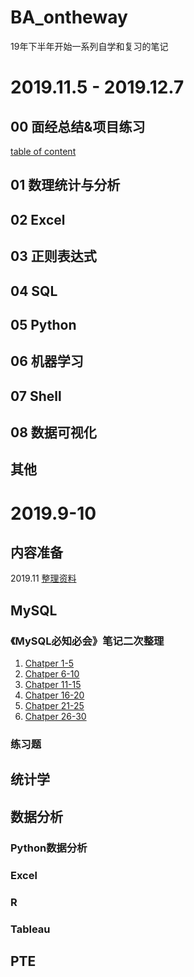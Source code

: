 # BA_ontheway
19年下半年开始一系列自学和复习的笔记
# 2019.11.5 - 2019.12.7
## 00 面经总结&项目练习
  [table of content](00_practice&summary/table_of_content.md)
## 01 数理统计与分析

## 02 Excel

## 03 正则表达式

## 04 SQL

## 05 Python

## 06 机器学习

## 07 Shell

## 08 数据可视化

## 其他



# 2019.9-10
## 内容准备
2019.11 [整理资料](resources_pack.md)

## MySQL

### 《MySQL必知必会》笔记二次整理
1. [Chatper 1-5](MySQL/MySQLCC_Chatper01-05.md)  
2. [Chatper 6-10](MySQL/MySQLCC_Chatper06-10)  
3. [Chatper 11-15](MySQL/MySQLCC_Chatper11-15)
4. [Chatper 16-20](MySQL/MySQLCC_Chatper16-20)
5. [Chatper 21-25](MySQL/MySQLCC_Chatper21-25.md)
5. [Chatper 26-30](MySQL/MySQLCC_Chatper26-30.md)

### 练习题

## 统计学

## 数据分析
### Python数据分析
### Excel
### R
### Tableau

## PTE  
